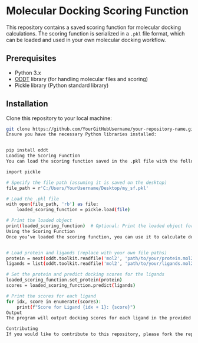 # Molecular Docking Scoring Function

This repository contains a saved scoring function for molecular docking calculations. The scoring function is serialized in a `.pkl` file format, which can be loaded and used in your own molecular docking workflow.

## Prerequisites

- Python 3.x
- [ODDT](https://github.com/oddt/oddt) library (for handling molecular files and scoring)
- Pickle library (Python standard library)

## Installation

Clone this repository to your local machine:

```bash
git clone https://github.com/YourGitHubUsername/your-repository-name.git
Ensure you have the necessary Python libraries installed:


pip install oddt
Loading the Scoring Function
You can load the scoring function saved in the .pkl file with the following Python code:

import pickle

# Specify the file path (assuming it is saved on the desktop)
file_path = r'C:/Users/YourUsername/Desktop/my_sf.pkl'

# Load the .pkl file
with open(file_path, 'rb') as file:
    loaded_scoring_function = pickle.load(file)

# Print the loaded object
print(loaded_scoring_function)  # Optional: Print the loaded object for verification
Using the Scoring Function
Once you’ve loaded the scoring function, you can use it to calculate docking scores for ligands and proteins. Here’s an example of how to use it:


# Load protein and ligands (replace with your own file paths)
protein = next(oddt.toolkit.readfile('mol2', 'path/to/your/protein.mol2'))
ligands = list(oddt.toolkit.readfile('mol2', 'path/to/your/ligands.mol2'))

# Set the protein and predict docking scores for the ligands
loaded_scoring_function.set_protein(protein)
scores = loaded_scoring_function.predict(ligands)

# Print the scores for each ligand
for idx, score in enumerate(scores):
    print(f"Score for Ligand {idx + 1}: {score}")
Output
The program will output docking scores for each ligand in the provided ligand file.

Contributing
If you would like to contribute to this repository, please fork the repository and submit a pull request with your changes.
